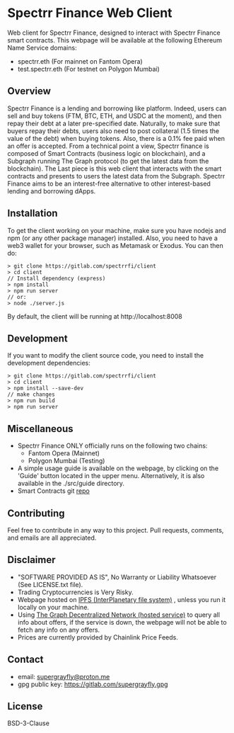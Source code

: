 # Spectrr Finance Web Client

Web client for Spectrr Finance, designed to interact with Spectrr Finance smart contracts. 
This webpage will be available at the following Ethereum Name Service domains:

- spectrr.eth (For mainnet on Fantom Opera)
- test.spectrr.eth (For testnet on Polygon Mumbai)

## Overview

Spectrr Finance is a lending and borrowing like platform. Indeed, users can sell and buy tokens (FTM, BTC, ETH, and USDC at the moment), and then repay their debt at a later pre-specified date. Naturally, to make sure that buyers repay their debts, users also need to post collateral (1.5 times the value of the debt) when buying tokens. Also, there is a 0.1% fee paid when an offer is accepted.
From a technical point a view, Spectrr finance is composed of Smart Contracts (business logic on blockchain), and a Subgraph running The Graph protocol (to get the latest data from the blockchain). The Last piece is this web client that interacts with the smart contracts and presents to users the latest data from the Subgraph.
Spectrr Finance aims to be an interest-free alternative to other interest-based lending and borrowing dApps.

## Installation

To get the client working on your machine, make sure
you have nodejs and npm (or any other package manager) installed. 
Also, you need to have a web3 wallet for your browser,
such as Metamask or Exodus. 
You can then do:

```
> git clone https://gitlab.com/spectrrfi/client
> cd client
// Install dependency (express)
> npm install
> npm run server
// or:
> node ./server.js
```
By default, the client will be running at http://localhost:8008

## Development

If you want to modify the client source code,
you need to install the development dependencies:

```
> git clone https://gitlab.com/spectrrfi/client
> cd client
> npm install --save-dev
// make changes
> npm run build 
> npm run server
```

## Miscellaneous

- Spectrr Finance ONLY officially runs on the following two chains:
  - Fantom Opera (Mainnet)
  - Polygon Mumbai (Testing)
- A simple usage guide is available on the webpage, 
by clicking on the 'Guide' button located in the upper menu.
Alternatively, it is also available in the ./src/guide directory.
- Smart Contracts git [repo](https://gitlab.com/spectrrfi/contracts)

## Contributing

Feel free to contribute in any way to this project.
Pull requests, comments, and emails are all appreciated.

## Disclaimer

- "SOFTWARE PROVIDED AS IS", No Warranty or Liability Whatsoever (See LICENSE.txt file).
- Trading Cryptocurrencies is Very Risky.
- Webpage hosted on
  <a href="https://docs.ipfs.tech/concepts/what-is-ipfs/"
  target="_blank">IPFS (InterPlanetary file system)</a>
  , unless you run it locally on your machine.
- Using
  <a href="https://thegraph.com/docs/en/deploying/hosted-service/"
  target="_blank">The Graph Decentralized Network (hosted service)</a>
  to query all info about offers, if the service is down,
  the webpage will not be able to fetch any info on any offers.
- Prices are currently provided by Chainlink Price Feeds.

## Contact

- email: supergrayfly@proton.me
- gpg public key: https://gitlab.com/supergrayfly.gpg

## License

BSD-3-Clause
